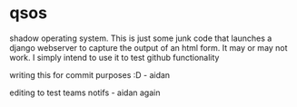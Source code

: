 # qsos
shadow operating system. 
This is just some junk code that launches a django webserver to capture the output of an html form. 
It may or may not work. I simply intend to use it to test github functionality

writing this for commit purposes :D - aidan

editing to test teams notifs - aidan again
